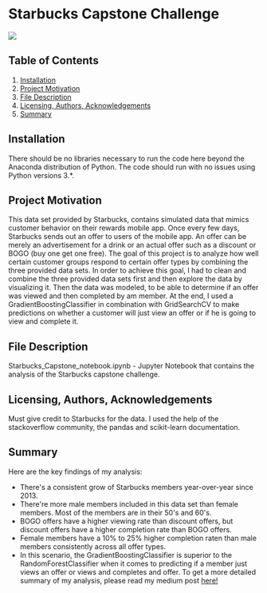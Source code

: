 
# Starbucks Capstone Challenge
![](https://cdn.shortpixel.ai/client/q_lossy,ret_img,w_924/https://wichitaonthecheap.com/lotc-cms/wp-content/uploads/Starbucks-Happy-Hour-2.jpg)

## Table of Contents
1. [Installation](#Installation)
2. [Project Motivation](#Project)
3. [File Description](#Description)
4. [Licensing, Authors, Acknowledgements](#License)
5. [Summary](#Summary)

## <a name="Installation"></a>Installation
There should be no libraries necessary to run the code here beyond the Anaconda distribution of Python. The code should run with no issues using Python versions 3.*.

## <a name="Project"></a>Project Motivation
This data set provided by Starbucks, contains simulated data that mimics customer behavior on their rewards mobile app. Once every few days, Starbucks sends out an offer to users of the mobile app. An offer can be merely an advertisement for a drink or an actual offer such as a discount or BOGO (buy one get one free). The goal of this project is to analyze how well certain customer groups respond to certain offer types by combining the three provided data sets. In order to achieve this goal, I had to clean and combine the three provided data sets first and then explore the data by visualizing it. Then the data was modeled, to be able to determine if an offer was viewed and then completed by am member. At the end, I used a GradientBoostingClassifier in combination with GridSearchCV to make predictions on whether a customer will just view an offer or if he is going to view and complete it.

## <a name="Description"></a> File Description
Starbucks_Capstone_notebook.ipynb - Jupyter Notebook that contains the analysis of the Starbucks capstone challenge.

## <a name="License"></a>Licensing, Authors, Acknowledgements
Must give credit to Starbucks for the data. I used the help of the stackoverflow community, the pandas and scikit-learn documentation.

## <a name="Summary"></a>Summary
Here are the key findings of my analysis:
* There's a consistent grow of Starbucks members year-over-year since 2013.
* There're more male members included in this data set than female members. Most of the members are in their 50's and 60's.
* BOGO offers have a higher viewing rate than discount offers, but discount offers have a higher completion rate than BOGO offers.
* Female members have a 10% to 25% higher completion raten than male members consistently across all offer types.
* In this scenario, the GradientBoostingClassifier is superior to the RandomForestClassifier when it comes to predicting if a member just views an offer or views and completes and offer.
To get a more detailed summary of my analysis, please read my medium post [here!](https://antonio-f-bauer.medium.com/starbucks-capstone-project-666057305ac8)